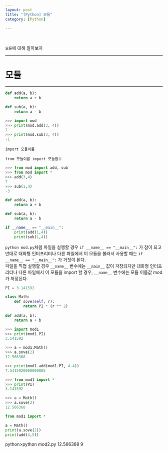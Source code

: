 ```yaml
---
layout: post
title: "[Python] 모듈"
category: [Python]

---
```

<br>

`모듈`에 대해 알아보자
<!-- more -->

<hr>


# 모듈
---
<!-- mod.py -->
```python
def add(a, b):
    return a + b

def sub(a, b):
    return a - b 
```
```python
>>> import mod
>>> print(mod.add(3, 4))
7
>>> print(mod.sub(3, 4))
-1
```
`import 모듈이름`

`from 모듈이름 import 모듈함수`

```python
>>> from mod import add, sub
>>> from mod import *
>>> add(3,4)
7
>>> sub(1,4)
-3
```
<!--mod.py-->
```python
def add(a, b):
    return a + b

def sub(a, b):
    return a - b 

if __name__ == "__main__":
    print(add(1,4))
    print(sub(1,4))
```

`python mod.py`처럼 파일을 실행할 경우 `if __name__ == "__main__":` 가 참이 되고 반대로 대화형 인터프리터나 다른 파일에서 이 모듈을 불러서 사용할 때는 `if __name__ == "__main__":` 가 거짓이 된다.  
파일을 직접 실행할 경우 `__name__` 변수에는 `__main__` 값이 저장되지만 대화형 인터프리터나 다른 파일에서 이 모듈을 import 할 경우, `__name__` 변수에는 모듈 이름값 mod가 저장된다.



<!--mod1.py-->
```python
PI = 3.141592

class Math:
    def sove(self, r):
        return PI * (r ** 2)
    
def add(a, b):
    return a + b
```
```python
>>> import mod1
>>> print(mod1.PI)
3.141592

>>> a = mod1.Math()
>>> a.sove(2)
12.566368

>>> print(mod1.add(mod1.PI, 4.4))
7.5415920000000005
```
```python
>>> from mod1 import *
>>> print(PI)
3.141592

>>> a = Math()
>>> a.sove(2)
12.566368
```

<!--mod2.py-->
```python
from mod1 import *

a = Math()
print(a.sove(2))
print(add(4,5))
```
python>python mod2.py
12.566368
9
